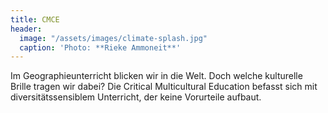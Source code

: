 ```yaml
---
title: CMCE
header:
  image: "/assets/images/climate-splash.jpg"
  caption: 'Photo: **Rieke Ammoneit**'
---
```


Im Geographieunterricht blicken wir in die Welt. Doch welche kulturelle Brille tragen wir dabei? Die Critical Multicultural Education befasst sich mit diversitätssensiblem Unterricht, der keine Vorurteile aufbaut. 
<!--more-->



